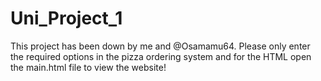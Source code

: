 # Uni_Project_1

This project has been down by me and @Osamamu64.
Please only enter the required options in the pizza ordering system and for the HTML open the main.html file to view the website!
